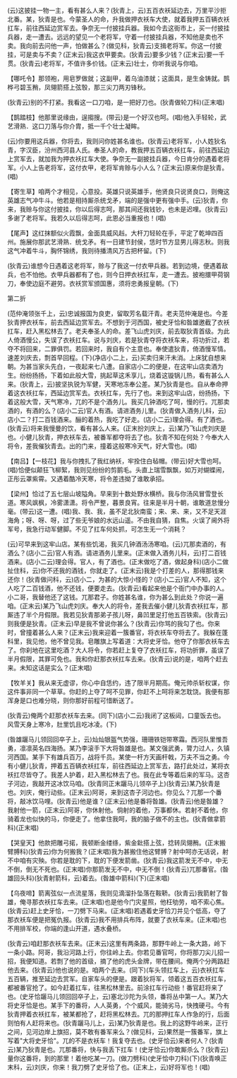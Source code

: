 <!-- { "loadSidebar": true } -->
(云)这披挂一物一主，看有甚么人来？(狄青上，云)五百衣袄延边去，万里平沙拒北番。某，狄青是也。今蒙圣人的命，升我做押衣袄车大使，就着我押五百辆衣袄扛车，前往西延边赏军去。争奈无一付披挂兵器。我如今去这街市上，买一付披挂兵器，走一遭去。远远的望见一个老将军，守着一付披挂兵器，不知他是卖也不卖。我向前去问他一声，怕做甚么？(做见科，狄青云)支揖老将军。你这一付披挂，可是卖与不卖？(正末云)我这衣甲要卖。(狄青云)要多少钱？(正末云)要一千贯。(狄青云)老将军，不值许多价钱。(正末云)壮士，你听我说与你咱。

【哪吒令】那领袍，用皂罗做就；这副甲，着乌油漆就；这面具，是生金铸就。鹊桦弓碧玉矟，凤翎箭搭上弦彀，那三尖刀两刃锋秋。

(狄青云)别的不打紧。我看这一口刀咱，是一把好刀也。(狄青做轮刀科)(正末唱)

【鹊踏枝】他那里说缘由，逞搊搜。(带云)是一个好汉也呵。(唱)他入手轻轮，武艺滑熟．这口刀落与你介胄，抵一千个壮士凝眸。

(云)你要用这兵器，你将去，我则问你姓甚名谁也。(狄青云)老将军，小人姓狄名青，字汉臣，汾州西河县人氏。奉圣人的命，教我押五百辆衣袄扛车，前往西延边上赏军去，就加我为押衣袄扛车大使。争奈无一副披挂兵器，今日肯分的遇着老将军。小人上告老将军，这付衣甲，老将军肯赊与小人么？(正末云)原来你是狄青。(唱)

【寄生草】咱两个才相见，心意投。英雄只说英雄手，他贤良只说贤良口，则俺这英雄志气冲牛斗。他若是相持厮杀统戈矛，端的是强中更有强中手。(云)狄青，你来，我赊与你这付披挂，你以后得志呵，那其间还我钱钞，也未是迟哩。(狄青云)多谢了老将军。我若久以后得志呵，此恩必当重报也！(唱)

【尾声】这红抹额似火霞飘，金面具威风赳。大杆刀轻轮在手，平定了乾坤四百州。施展你那武艺滑熟．统戈矛。有一日建节封侯，恁时节方显男儿得志秋。则我这气冲着牛斗，胸怀锦绣，我则待播清风万古把杯留。(下)

(狄青云)谁想今日遇着这老将军，赊与了我这一付衣甲兵器。若到边境，便遇着敌兵，也不怕他。衣甲兵器都有了也，则今日押衣袄扛车，走一遭去。披袍擐甲荷钢刀，奉使边庭不避劳。衣袄赏军颁国惠，须将忠勇报皇朝。(下)


第二折

(范仲淹领张千上，云)忠诚报国为良吏，留取芳名载汗青。老夫范仲淹是也。今差狄青押衣袄车，前去西延边赏军去。不想到于河西国，被史牙恰和昝雄邀截了衣袄扛车，赶入黑松林去了。老夫奉圣人的命。差飞山虎刘庆，前去取狄青首级。为此人倚酒慢公，失误了衣袄扛车。说与刘庆，若是狄青夺将衣袄车来，将功折过，若夺不将回来，二罪俱罚。若回来时，我自有个主意也。奉使遣狄青，倚酒慢军情。速差刘庆去，剽首早回程。(下)(净店小二上，云)买卖归来汗未消。上床犹自想来朝。为甚当家头先白，一夜起来七八遭。自家店小二的便是，在这牢山店卖酒为生。纷纷扬扬，下着如此般大雪，挑起草这禾享儿，烧着这镟锅儿热，看有甚么人来。(狄青上，云)披坚执锐为军健，天寒地冻奉公差。某乃狄青是也。自从奉命押着这衣袄扛车，西延边赏军去。衣袄扛车，先行了也。来到这牢山店，纷扬扬，下着这般大雪，天气寒冷，兀的不是个酒务儿。我买几钟酒吃了呵，慢的行。兀那卖酒的，有酒的么？(店小二云)官人有酒。请进酒务儿里。(狄青做入酒务儿科，云)店小二？打二百钱酒来。酾的着热，我吃了好走。(店小二云)理会得。有了酒也。(狄青云)将来我慢曼的饮，看有甚么人来。(正末扮刘庆上，云)某乃飞山虎刘庆是也。小健儿狄青，押衣袄车去，被番军都夺将去了也。狄青不知在何处？今奉大人将令，差我催狄青去。出的门来，撞着这般寒冷天气，好大雪也。(唱)

【南吕】【一枝花】我与你拽扎了我红纳袄，牢拴住白毡帽。(带云)好大雪也呵。(唱)恰便似颠狂飞柳絮，我则见纷纷的剪鹅毛。头直上瑞雪飘飘，如万对蝴蝶闹，正彤云罩紫霄。又遇着酷冷天寒，将令差违拗了谁敢承招。

【梁州】恰过了五七层山坡隘角。早来到十数处野水横桥。我与你汤风冒雪登长道。寒风飒枫，冷雾潇潇。将令严整，暮景良宵。往来是半月十朝，谁敢道怠慢分毫。(带云)这一遭。(唱)我、我、我，虽不足北狄南蛮；来、来、来，又不足天涯海角；呀、呀、呀，过了些无爷娘的水远山遥。不由我自猜，自焦。火误了阃外将军号，我急行动军健脚。不见了扛车何处抓，可怎生无一个消耗？

(云)可早来到这牢山店。某有些饥渴，我买几钟酒汤汤寒咱。(云)兀那卖酒的，有酒么？(店小二云)官人有酒。请进酒务儿里来。(正末做入酒务儿科，云)打二百钱酒来。(店小二云)理会得。官人，有了酒也。(正末做吃了酒，做起身科)(店小二做扯住科，云)你不还我的酒钱，你就走了。(正末云)我是个打差的人，那得那钱来还你！(狄青做问科，云)店小二，为甚的大惊小怪的？(店小二云)官人不知，这个人吃了二百钱酒，他不还钱，便要走去。(狄青云)看起来他是个衙门中办事的人。小二哥，我替他还了这钱。兀那君子。你姓甚名谁，你为甚么到此处？你说一遍咱。(正末云)某乃飞山虎刘庆。奉大人的将令，差我去催小健儿狄青衣袄扛车，那厮违了半个月假限。我若见狄青那弟子孩儿呀，鼻凹里足打他五百铁索。(狄青云)则我便是狄青。(正末云)早是我不曾说你甚么？(狄青云)你骂的我勾了也。你来时，曾撞着甚么人来？(正末云)我来迎着一簇番官，将衣袄车夺将去了。我躲在蓬科里，我见他，他不曾见我。皂雕旗上写着道：大将史牙恰。他夺了你那衣袄车去了。你刹地在这里吃酒？大人将令，你若赶上复夺了衣袄扛车，将功折罪，虽误了半月假限，其罪可免也。我和你赶那衣袄扛车去来。(狄青云)说的是，咱两个赶去来。未知这话是实么？(正末唱)

【牧羊关】我从来无虚谬，你心中自恁约，违了限半月期高。俺元帅杀斩权谋，你这件事非同一个草草。你赶的上夺了呵不见罪，你赶不上呵将来怎耽饶。我便有那浑身是口也难分晓，则你那好前程可惜断送了。

(狄青云)俺两个赶那衣袄车去来。(同下)(店小二云)我闭了这板闼，口童饭去也。风雪天身上寒冷，肚里饥且吃冰凌。(下)

(昝雄躧马儿领回回卒子上，云)灿灿银盔气势强，珊珊铁铠带寒霜。西河队里惟吾勇，凛凛英名四海扬。某乃李滚手下大将昝雄是也。某文强武勇，膂力过人，久镇河西国。某手下有雄兵百万，战将千员。某使一杆方天画杆戟，万夫不当之勇。今有小健儿狄青，押着五百辆衣袄扛车，前往西延边上赏军去，路打此处过，某将衣袄扛尽皆夺了。我差人护着，赶入黑松林去了也。我在此专等着后来的军马。这杏子河边，我敲开这冰饮马咱。(狄青同正末躧马儿领卒子上)(狄青云)某乃狄青是也。刘庆，俺行动些。(正末云)阿哥，来到这杏子河边也。你见么？兀那一个番将，敲冰饮马哩。(狄青云)他是谁？(正末云)他是番将昝雄。(狄青云)他是昝雄？我射他一箭，(正末云)阿哥，你休射他。倘射的着他，万事都休。若射不着他，你骑着龙也似快的马，你便走了。他拿住我呵，我的脑子做不的主也。(狄青做拿箭科)(正末唱)

【哭皇天】他款把雕弓掿，我顿断金缕绦，紫金鈚搭上弦，捻转凤翎矟。(正末搬臂膊科)(狄青云)你为何搬我？(正末唱)我为甚搬住他这臂膊？射中呵亦无话说，射不中咱有灾殃。你若是耽的下，耽的下便发箭凿。(狄青云)我这箭发无不中，中无不倒，倒无不死也。(正末唱)你那箭发无不中，中无不倒！(狄青云)兀那番官。(昝雄回头科)(狄青射箭科，云)着去。(昝雄中箭科)(下)(正末唱)

【乌夜啼】箭离弦似一点流星落，我则见滴溜扑坠落在鞍鞒。(狄青云)我箭射了昝雄，俺寻那衣袄扛车去来。(正末唱)也是他今门灾星照，他枉劬劳，咱不索心焦。(狄青云)赶上史牙恰，一刀劈下马来。(正末唱)若遇着史牙恰刀并见个低高，夺了那衣袄车便是把冤仇报。(狄青云)我不用排兵布阵，就要了衣袄车来。(正末唱)也不用排军校，你端的逢山开道，遇水叠桥。

(狄青云)咱赶那衣袄车去来。(正末云)这里有两条路，那野牛岭上一条大路，岭下一条小路。阿哥，我沿河路上行，你往岭上去。你若见番官呵，你将那刀尖儿招一招，我便知道。若剽了他的首级，摘了他的虎头金牌，带在腰间。俺两个分两路赶他去来。(狄青云)他也说的是。咱两个去来。(同下)(车头领扛车上，云)衣袄扛车五百辆，推至延边去赏军。自家车头的便是。跟着狄将军，领着这五百衣袄扛车，都被番官抢了。如今赶着扛车，往黑松林里去。前涂扛车行动些！番官赶将来了也。(史牙恰躧马儿领回回卒子上，云)塞北沙陀为头领，番将丛中第一人。某乃大将史牙恰是也。某手下的番将，人人英勇，个个威风，能骑劣马，快拽硬弓。今有狄青押着衣袄扛车，被某都抢了，赶将黑松林去。兀的那押扛车人作急的行，后面则怕有人赶将来也。(狄青躧马儿上，云)某乃狄青是也。我上的这野牛岭来，正行之间，见河边岸上旗招，莫不敢有番军来么？(做见科，云)果然是一簇番军，旗上写着"大将史牙恰"。兀的不是衣袄车！我复夺去也。(史牙恰云)来者何人？(狄青云)某乃狄青是也。兀那番将，快与我丢下扛车！(史牙恰云)你敢厮杀么？(狄青云)量你这番将，到的那里！着他吃某一刀。(做刀劈科)(史牙恰中刀科)(下)(狄青唤正末科，云)刘庆，你来！我刀劈了史牙恰了也。(正末上，云)好将军也！(唱)

